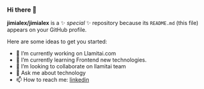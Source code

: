 ### Hi there 👋

**jimialex/jimialex** is a ✨ _special_ ✨ repository because its `README.md` (this file) appears on your GitHub profile.

Here are some ideas to get you started:

- 🔭 I’m currently working on Llamitai.com
- 🌱 I’m currently learning Frontend new technologies.
- 👯 I’m looking to collaborate on llamitai team
- 💬 Ask me about technology
- 📫 How to reach me: [linkedin](https://www.linkedin.com/in/alex-condori-se/)

